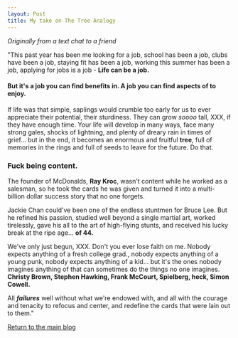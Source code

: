 ```yaml
---
layout: Post
title: My take on The Tree Analogy
---
```

_Originally from a text chat to a friend_

"This past year has been me looking for a job, school has been a job, clubs have been a job, staying fit has been a job, working this summer has been a job, applying for jobs is a job - **Life can be a job.** 

#### But it's a job you can find benefits in. A job you can find aspects of to enjoy.

If life was that simple, saplings would crumble too early for us to ever appreciate their potential, their sturdiness. They can grow _soooo_ tall, XXX, if they have enough time. Your life will develop in many ways, face many strong gales, shocks of lightning, and plenty of dreary rain in times of grief... but in the end, it becomes an enormous and fruitful **tree**, full of memories in the rings and full of seeds to leave for the future. Do that. 


### Fuck being content.



The founder of McDonalds, **Ray Kroc**, wasn't content while he worked as a salesman, so he took the cards he was given and turned it into a multi-billion dollar success story that no one forgets.

Jackie Chan could've been one of the endless stuntmen for Bruce Lee. But he refined his passion, studied well beyond a single martial art, worked tirelessly, gave his all to the art of high-flying stunts, and received his lucky break at the ripe age... **of 44.**

We've only just begun, XXX. Don't you ever lose faith on me. Nobody expects anything of a fresh college grad., nobody expects anything of a young punk, nobody expects anything of a kid... but it's the ones nobody imagines anything of that can sometimes do the things no one imagines. **Christy Brown, Stephen Hawking, Frank McCourt, Spielberg, heck, Simon Cowell.**

All **_failures_** well without what we're endowed with, and all with the courage and tenacity to refocus and center, and redefine the cards that were lain out to them."

[Return to the main blog](https://ngain.github.io/)
